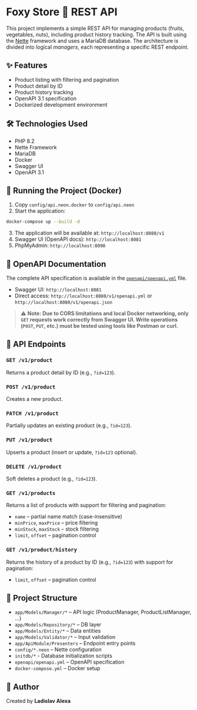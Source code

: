 # Foxy Store 🦊 REST API

This project implements a simple REST API for managing products (fruits, vegetables, nuts), including product history tracking. The API is built using the [Nette](https://nette.org/) framework and uses a MariaDB database. The architecture is divided into logical *managers*, each representing a specific REST endpoint.

## ✨ Features

* Product listing with filtering and pagination
* Product detail by ID
* Product history tracking
* OpenAPI 3.1 specification
* Dockerized development environment

## 🛠️ Technologies Used

* PHP 8.2
* Nette Framework
* MariaDB
* Docker
* Swagger UI
* OpenAPI 3.1

## 🚀 Running the Project (Docker)

1. Copy `config/api.neon.docker` to `config/api.neon`
3. Start the application:

```bash
docker-compose up --build -d
```

3. The application will be available at: `http://localhost:8080/v1`
4. Swagger UI (OpenAPI docs): `http://localhost:8081`
5. PhpMyAdmin: `http://localhost:8090`

## 📘️ OpenAPI Documentation

The complete API specification is available in the [`openapi/openapi.yml`](openapi/openapi.yml) file.

* Swagger UI: `http://localhost:8081`
* Direct access: `http://localhost:8080/v1/openapi.yml` or `http://localhost:8080/v1/openapi.json`

> ⚠️ **Note: Due to CORS limitations and local Docker networking, only `GET` requests work correctly from Swagger UI. Write operations (`POST`, `PUT`, etc.) must be tested using tools like Postman or curl.**

## 🔄 API Endpoints

### `GET /v1/product`

Returns a product detail by ID (e.g., `?id=123`).

### `POST /v1/product`

Creates a new product.

### `PATCH /v1/product`

Partially updates an existing product (e.g., `?id=123`).

### `PUT /v1/product`

Upserts a product (insert or update, `?id=123` optional).

### `DELETE /v1/product`

Soft deletes a product (e.g., `?id=123`).

### `GET /v1/products`

Returns a list of products with support for filtering and pagination:

* `name` – partial name match (case-insensitive)
* `minPrice`, `maxPrice` – price filtering
* `minStock`, `maxStock` – stock filtering
* `limit`, `offset` – pagination control

### `GET /v1/product/history`

Returns the history of a product by ID (e.g., `?id=123`) with support for pagination:

* `limit`, `offset` – pagination control

## 🧰 Project Structure

* `app/Models/Manager/*` – API logic (ProductManager, ProductListManager, ...)
* `app/Models/Repository/*` – DB layer
* `app/Models/Entity/*` – Data entities
* `app/Models/Validator/*` – Input validation
* `app/ApiModule/Presenters` – Endpoint entry points
* `config/*.neon` – Nette configuration
* `initdb/*` - Database initialization scripts
* `openapi/openapi.yml` – OpenAPI specification
* `docker-compose.yml` – Docker setup

## 🦊 Author

Created by **Ladislav Alexa**

